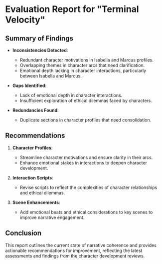 # Evaluation Report for "Terminal Velocity"

## Summary of Findings
- **Inconsistencies Detected**: 
  - Redundant character motivations in Isabella and Marcus profiles.
  - Overlapping themes in character arcs that need clarification.
  - Emotional depth lacking in character interactions, particularly between Isabella and Marcus.

- **Gaps Identified**: 
  - Lack of emotional depth in character interactions.
  - Insufficient exploration of ethical dilemmas faced by characters.

- **Redundancies Found**: 
  - Duplicate sections in character profiles that need consolidation.

## Recommendations
1. **Character Profiles**: 
   - Streamline character motivations and ensure clarity in their arcs.
   - Enhance emotional stakes in interactions to deepen character development.

2. **Interaction Scripts**: 
   - Revise scripts to reflect the complexities of character relationships and ethical dilemmas.

3. **Scene Enhancements**: 
   - Add emotional beats and ethical considerations to key scenes to improve narrative engagement.

## Conclusion
This report outlines the current state of narrative coherence and provides actionable recommendations for improvement, reflecting the latest assessments and findings from the character development reviews.
